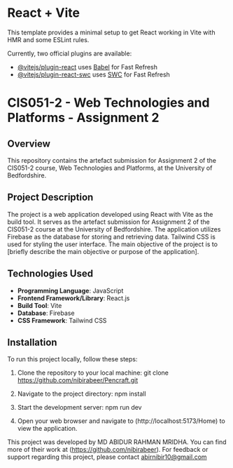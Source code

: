 # React + Vite

This template provides a minimal setup to get React working in Vite with HMR and some ESLint rules.

Currently, two official plugins are available:

- [@vitejs/plugin-react](https://github.com/vitejs/vite-plugin-react/blob/main/packages/plugin-react/README.md) uses [Babel](https://babeljs.io/) for Fast Refresh
- [@vitejs/plugin-react-swc](https://github.com/vitejs/vite-plugin-react-swc) uses [SWC](https://swc.rs/) for Fast Refresh
# CIS051-2 - Web Technologies and Platforms - Assignment 2

## Overview

This repository contains the artefact submission for Assignment 2 of the CIS051-2 course, Web Technologies and Platforms, at the University of Bedfordshire.

## Project Description

The project is a web application developed using React with Vite as the build tool. It serves as the artefact submission for Assignment 2 of the CIS051-2 course at the University of Bedfordshire. The application utilizes Firebase as the database for storing and retrieving data. Tailwind CSS is used for styling the user interface. The main objective of the project is to [briefly describe the main objective or purpose of the application].

## Technologies Used

- **Programming Language**: JavaScript
- **Frontend Framework/Library**: React.js
- **Build Tool**: Vite
- **Database**: Firebase
- **CSS Framework**: Tailwind CSS

## Installation

To run this project locally, follow these steps:

1. Clone the repository to your local machine:
git clone https://github.com/nibirabeer/Pencraft.git

2. Navigate to the project directory:
npm install

4. Start the development server:
npm run dev
5. Open your web browser and navigate to (http://localhost:5173/Home) to view the application.

This project was developed by MD ABIDUR RAHMAN MRIDHA. You can find more of their work at (https://github.com/nibirabeer).
For feedback or support regarding this project, please contact abirnibir10@gmail.com
